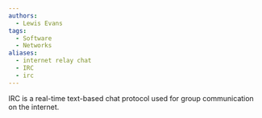 ```yaml
---
authors: 
  - Lewis Evans
tags:
  - Software
  - Networks
aliases:
  - internet relay chat
  - IRC
  - irc
---
```

IRC is a real-time text-based chat protocol used for group communication on the internet.
